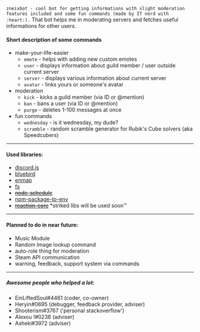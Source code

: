 `
zneixbot - cool bot for getting informations with slight moderation features included and some fun commands (made by IT nerd with :heart:).
`
That bot helps me in moderating servers and fetches useful informations for other users.
#### Short description of some commands
- make-your-life-easier
  -  `emote` - helps with adding new custom emotes
  - `user` - displays information about guild member / user outside current server
  - `server` - displays various information about current server
  - `avatar` - links yours or someone's avatar
- moderation
  - `kick` - kicks a guild member (via ID or @mention)
  - `ban` - bans a user (via ID or @mention)
  - `purge` - deletes 1-100 messages at once
- fun commands
  - `wednesday` - is it wednesday, my dude?
  - `scramble` - random scramble generator for Rubik's Cube solvers (aka Speedcubers)
---

#### Used libraries:
- [discord.js](https://github.com/discordjs/discord.js)
- [bluebird](https://github.com/petkaantonov/bluebird)
- [enmap](https://enmap.evie.codes/)
- [fs](https://github.com/npm/security-holder)
- ~~[node-schedule](https://github.com/node-schedule/node-schedule)~~
- [npm-package-to-env](https://github.com/stefanjudis/npm-package-to-env)
- ~~[reaction-core](https://github.com/Mundayne/reaction-core)~~
*striked libs will be used soon™

---

#### Planned to do in near future:
- Music Module 
- Random Image lookup command
- auto-role thing for moderation
- Steam API communication
- warning, feedback, support system via commands

---

##### Awesome people who helped a lot:
- EinLiftedSoul#4461 (coder, co-owner)
- Heryin#0695 (debugger, feedback provider, adviser)
- Shooterism#3767 ('personal stackoverflow')
- Alexou !#0238 (adviser)
- Asheki#3972 (adviser)